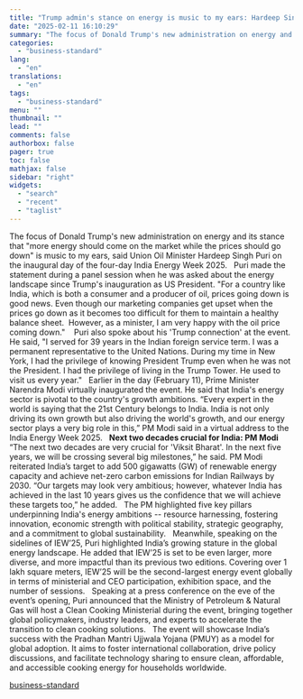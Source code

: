 ```yaml
---
title: "Trump admin's stance on energy is music to my ears: Hardeep Singh Puri"
date: "2025-02-11 16:10:29"
summary: "The focus of Donald Trump's new administration on energy and its stance that \"more energy should come on the market while the prices should go down\" is music to my ears, said Union Oil Minister Hardeep Singh Puri on the inaugural day of the four-day India Energy Week 2025. Puri..."
categories:
  - "business-standard"
lang:
  - "en"
translations:
  - "en"
tags:
  - "business-standard"
menu: ""
thumbnail: ""
lead: ""
comments: false
authorbox: false
pager: true
toc: false
mathjax: false
sidebar: "right"
widgets:
  - "search"
  - "recent"
  - "taglist"
---
```


The focus of Donald Trump's new administration on energy and its stance that "more energy should come on the market while the prices should go down" is music to my ears, said Union Oil Minister Hardeep Singh Puri on the inaugural day of the four-day India Energy Week 2025.
 
Puri made the statement during a panel session when he was asked about the energy landscape since Trump's inauguration as US President. "For a country like India, which is both a consumer and a producer of oil, prices going down is good news. Even though our marketing companies get upset when the prices go down as it becomes too difficult for them to maintain a healthy balance sheet.  However, as a minister, I am very happy with the oil price coming down." 
 
Puri also spoke about his 'Trump connection' at the event. He said, "I served for 39 years in the Indian foreign service term. I was a permanent representative to the United Nations. During my time in New York, I had the privilege of knowing President Trump even when he was not the President. I had the privilege of living in the Trump Tower. He used to visit us every year."
 
Earlier in the day (February 11), Prime Minister Narendra Modi virtually inaugurated the event. He said that India's energy sector is pivotal to the country's growth ambitions. “Every expert in the world is saying that the 21st Century belongs to India. India is not only driving its own growth but also driving the world's growth, and our energy sector plays a very big role in this,” PM Modi said in a virtual address to the India Energy Week 2025.
 
**Next two decades crucial for India: PM Modi**
 
“The next two decades are very crucial for 'Viksit Bharat'. In the next five years, we will be crossing several big milestones,” he said. PM Modi reiterated India’s target to add 500 gigawatts (GW) of renewable energy capacity and achieve net-zero carbon emissions for Indian Railways by 2030. “Our targets may look very ambitious; however, whatever India has achieved in the last 10 years gives us the confidence that we will achieve these targets too,” he added.
 
The PM highlighted five key pillars underpinning India's energy ambitions -- resource harnessing, fostering innovation, economic strength with political stability, strategic geography, and a commitment to global sustainability.
 
Meanwhile, speaking on the sidelines of IEW’25, Puri highlighted India’s growing stature in the global energy landscape. He added that IEW’25 is set to be even larger, more diverse, and more impactful than its previous two editions. Covering over 1 lakh square meters, IEW’25 will be the second-largest energy event globally in terms of ministerial and CEO participation, exhibition space, and the number of sessions.
 
Speaking at a press conference on the eve of the event’s opening, Puri announced that the Ministry of Petroleum & Natural Gas will host a Clean Cooking Ministerial during the event, bringing together global policymakers, industry leaders, and experts to accelerate the transition to clean cooking solutions.
 
The event will showcase India’s success with the Pradhan Mantri Ujjwala Yojana (PMUY) as a model for global adoption. It aims to foster international collaboration, drive policy discussions, and facilitate technology sharing to ensure clean, affordable, and accessible cooking energy for households worldwide.

[business-standard](https://www.business-standard.com/industry/news/hardeep-singh-puri-oil-price-donald-trump-pm-modi-india-energy-week-2025-125021100833_1.html)
